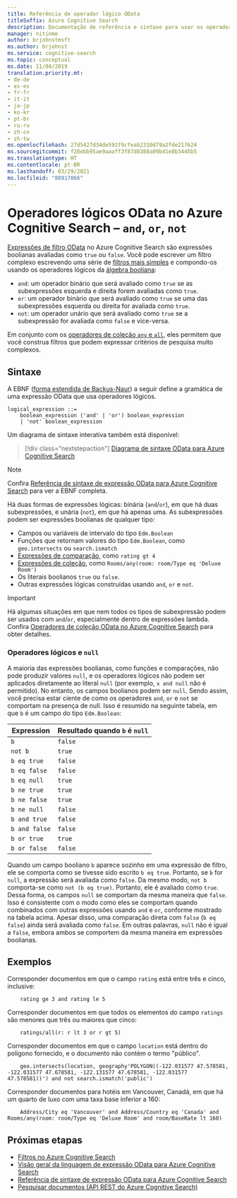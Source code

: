 ```yaml
---
title: Referência de operador lógico OData
titleSuffix: Azure Cognitive Search
description: Documentação de referência e sintaxe para usar os operadores lógicos OData and, or e not do nas consultas do Azure Cognitive Search.
manager: nitinme
author: brjohnstmsft
ms.author: brjohnst
ms.service: cognitive-search
ms.topic: conceptual
ms.date: 11/04/2019
translation.priority.mt:
- de-de
- es-es
- fr-fr
- it-it
- ja-jp
- ko-kr
- pt-br
- ru-ru
- zh-cn
- zh-tw
ms.openlocfilehash: 27d5427d34de591f9cfeab2310d79a2fde217624
ms.sourcegitcommit: f28ebb95ae9aaaff3f87d8388a09b41e0b3445b5
ms.translationtype: HT
ms.contentlocale: pt-BR
ms.lasthandoff: 03/29/2021
ms.locfileid: "88917866"
---
```

# <a name="odata-logical-operators-in-azure-cognitive-search---and-or-not"></a>Operadores lógicos OData no Azure Cognitive Search – `and`, `or`, `not`

[Expressões de filtro OData](query-odata-filter-orderby-syntax.md) no Azure Cognitive Search são expressões boolianas avaliadas como `true` ou `false`. Você pode escrever um filtro complexo escrevendo uma série de [filtros mais simples](search-query-odata-comparison-operators.md) e compondo-os usando os operadores lógicos da [álgebra booliana](https://en.wikipedia.org/wiki/Boolean_algebra):

- `and`: um operador binário que será avaliado como `true` se as subexpressões esquerda e direita forem avaliadas como `true`.
- `or`: um operador binário que será avaliado como `true` se uma das subexpressões esquerda ou direita for avaliada como `true`.
- `not`: um operador unário que será avaliado como `true` se a subexpressão for avaliada como `false` e vice-versa.

Em conjunto com os [operadores de coleção `any` e `all`](search-query-odata-collection-operators.md), eles permitem que você construa filtros que podem expressar critérios de pesquisa muito complexos.

## <a name="syntax"></a>Sintaxe

A EBNF ([forma estendida de Backus-Naur](https://en.wikipedia.org/wiki/Extended_Backus–Naur_form)) a seguir define a gramática de uma expressão OData que usa operadores lógicos.

<!-- Upload this EBNF using https://bottlecaps.de/rr/ui to create a downloadable railroad diagram. -->

```
logical_expression ::=
    boolean_expression ('and' | 'or') boolean_expression
    | 'not' boolean_expression
```

Um diagrama de sintaxe interativa também está disponível:

> [!div class="nextstepaction"]
> [Diagrama de sintaxe OData para Azure Cognitive Search](https://azuresearch.github.io/odata-syntax-diagram/#logical_expression)

> [!NOTE]
> Confira [Referência de sintaxe de expressão OData para Azure Cognitive Search](search-query-odata-syntax-reference.md) para ver a EBNF completa.

Há duas formas de expressões lógicas: binária (`and`/`or`), em que há duas subexpressões, e unária (`not`), em que há apenas uma. As subexpressões podem ser expressões boolianas de qualquer tipo:

- Campos ou variáveis de intervalo do tipo `Edm.Boolean`
- Funções que retornam valores do tipo `Edm.Boolean`, como `geo.intersects` ou `search.ismatch`
- [Expressões de comparação](search-query-odata-comparison-operators.md), como `rating gt 4`
- [Expressões de coleção](search-query-odata-collection-operators.md), como `Rooms/any(room: room/Type eq 'Deluxe Room')`
- Os literais boolianos `true` ou `false`.
- Outras expressões lógicas construídas usando `and`, `or` e `not`.

> [!IMPORTANT]
> Há algumas situações em que nem todos os tipos de subexpressão podem ser usados com `and`/`or`, especialmente dentro de expressões lambda. Confira [Operadores de coleção OData no Azure Cognitive Search](search-query-odata-collection-operators.md#limitations) para obter detalhes.

### <a name="logical-operators-and-null"></a>Operadores lógicos e `null`

A maioria das expressões boolianas, como funções e comparações, não pode produzir valores `null`, e os operadores lógicos não podem ser aplicados diretamente ao literal `null` (por exemplo, `x and null` não é permitido). No entanto, os campos boolianos podem ser `null`. Sendo assim, você precisa estar ciente de como os operadores `and`, `or` e `not` se comportam na presença de null. Isso é resumido na seguinte tabela, em que `b` é um campo do tipo `Edm.Boolean`:

| Expression | Resultado quando `b` é `null` |
| --- | --- |
| `b` | `false` |
| `not b` | `true` |
| `b eq true` | `false` |
| `b eq false` | `false` |
| `b eq null` | `true` |
| `b ne true` | `true` |
| `b ne false` | `true` |
| `b ne null` | `false` |
| `b and true` | `false` |
| `b and false` | `false` |
| `b or true` | `true` |
| `b or false` | `false` |

Quando um campo booliano `b` aparece sozinho em uma expressão de filtro, ele se comporta como se tivesse sido escrito `b eq true`. Portanto, se `b` for `null`, a expressão será avaliada como `false`. Da mesmo modo, `not b` comporta-se como `not (b eq true)`. Portanto, ele é avaliado como `true`. Dessa forma, os campos `null` se comportam da mesma maneira que `false`. Isso é consistente com o modo como eles se comportam quando combinados com outras expressões usando `and` e `or`, conforme mostrado na tabela acima. Apesar disso, uma comparação direta com `false` (`b eq false`) ainda será avaliada como `false`. Em outras palavras, `null` não é igual a `false`, embora ambos se comportem da mesma maneira em expressões boolianas.

## <a name="examples"></a>Exemplos

Corresponder documentos em que o campo `rating` está entre três e cinco, inclusive:

```odata-filter-expr
    rating ge 3 and rating le 5
```

Corresponder documentos em que todos os elementos do campo `ratings` são menores que três ou maiores que cinco:

```odata-filter-expr
    ratings/all(r: r lt 3 or r gt 5)
```

Corresponder documentos em que o campo `location` está dentro do polígono fornecido, e o documento não contém o termo "público".

```odata-filter-expr
    geo.intersects(location, geography'POLYGON((-122.031577 47.578581, -122.031577 47.678581, -122.131577 47.678581, -122.031577 47.578581))') and not search.ismatch('public')
```

Corresponder documentos para hotéis em Vancouver, Canadá, em que há um quarto de luxo com uma taxa base inferior a 160:

```odata-filter-expr
    Address/City eq 'Vancouver' and Address/Country eq 'Canada' and Rooms/any(room: room/Type eq 'Deluxe Room' and room/BaseRate lt 160)
```

## <a name="next-steps"></a>Próximas etapas  

- [Filtros no Azure Cognitive Search](search-filters.md)
- [Visão geral da linguagem de expressão OData para Azure Cognitive Search](query-odata-filter-orderby-syntax.md)
- [Referência de sintaxe de expressão OData para Azure Cognitive Search](search-query-odata-syntax-reference.md)
- [Pesquisar documentos &#40;API REST do Azure Cognitive Search&#41;](/rest/api/searchservice/Search-Documents)